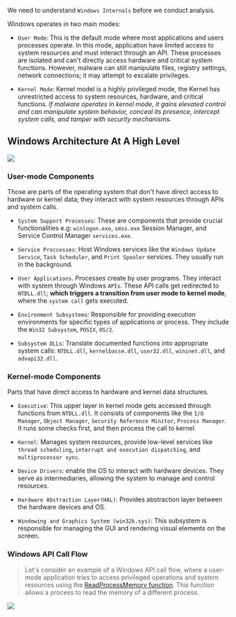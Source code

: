 
We need to understand `Windows Internals` before we conduct analysis.

Windows operates in two main modes:

- `User Mode`: This is the default mode where most applications and users processes operate. In this mode, application have limited access to system resources and must interact through an API. These processes are isolated and can't directly access hardware and critical system functions. However, malware can still manipulate files, registry settings, network connections; it may attempt to escalate privileges.

- `Kernel Mode`: Kernel model is a highly privileged mode, the Kernel has unrestricted access to system resources, hardware, and critical functions. *If malware operates in kernel mode, it gains elevated control and can manipulate system behavior, conceal its presence, intercept system calls, and tamper with security mechanisms.*

## Windows Architecture At A High Level

![](https://i.imgur.com/bstMm0u.png)

### User-mode Components

Those are parts of the operating system that don't have direct access to hardware or kernel data; they interact with system resources through APIs and system calls.

- `System Support Processes`: These are components that provide crucial functionalities e.g: `winlogon.exe`, `smss.exe` Session Manager, and Service Control Manager `services.exe`.

- `Service Proccesses`: Host Windows services like the `Windows Update Service`, `Task Scheduler`, and `Print Spooler` services. They usually run in the background.

- `User Applications`. Processes create by user programs. They interact with system through Windows `APIs`. These API calls get redirected to `NTDLL.dll`; **which triggers a transition from user mode to kernel mode**, where the `system call` gets executed.

- `Environment Subsystems`: Responsible for providing execution environments for specific types of applications or process. They include the `Win32 Subsystem`, `POSIX`, `OS/2`.

- `Subsystem DLLs`: Translate documented functions into appropriate system calls: `NTDLL.dll`, `kernelbasse.dll`, `user32.dll`, `wininet.dll`, and `advapi32.dll`.

### Kernel-mode Components

Parts that have direct access to hardware and kernel data structures.

- `Executive`: This upper layer in kernel mode gets accessed through functions from `NTDLL.dll`. It consists of components like the `I/O Manager`, `Object Manager`, `Security Reference Minitor`, `Process Manager`. It runs some checks first, and then process the call to kernel.

- `Kernel`: Manages system resources, provide low-level services like `thread scheduling`, `interrupt and execution dispatching`, and `multiprocessor sync`.

- `Device Drivers`: enable the OS to interact with hardware devices. They serve as intermediaries, allowing the system to manage and control resources.

- `Hardware Abstraction Layer(HAL)`: Provides abstraction layer between the hardware devices and OS.

- `Windowing and Graphics System (win32k.sys)`: This subsystem is responsible for managing the GUI and rendering visual elements on the screen.


### Windows API Call Flow

>Let's consider an example of a Windows API call flow, where a user-mode application tries to access privileged operations and system resources using the [ReadProcessMemory function](https://learn.microsoft.com/en-us/windows/win32/api/memoryapi/nf-memoryapi-readprocessmemory). This function allows a process to read the memory of a different process.

![](https://i.imgur.com/Iu26sAJ.png)


